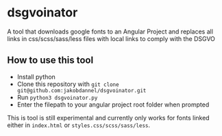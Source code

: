 # dsgvoinator
A tool that downloads google fonts to an Angular Project and replaces all links in css/scss/sass/less files with local links to comply with the DSGVO

## How to use this tool

- Install python
- Clone this repository with `git clone git@github.com:jakobdannel/dsgvoinator.git`
- Run `python3 dsgvoinator.py`
- Enter the filepath to your angular project root folder when prompted

This is tool is still experimental and currently only works for fonts linked either in `index.html` or `styles.css/scss/sass/less`.
